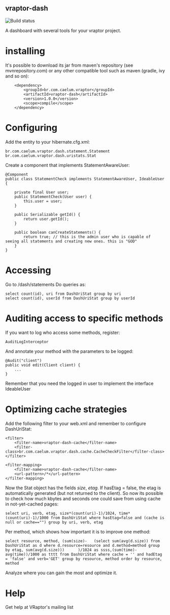 ## vraptor-dash
![Build status](https://secure.travis-ci.org/caelum/vraptor-dash.png)

A dashboard with several tools for your vraptor project.

# installing

It's possible to download its jar from maven's repository (see mvnrepository.com) or any other compatible tool such as maven (gradle, ivy and so on):

		<dependency>
			<groupId>br.com.caelum.vraptor</groupId>
			<artifactId>vraptor-dash</artifactId>
			<version>1.0.0</version>
			<scope>compile</scope>
		</dependency>


# Configuring

Add the entity to your hibernate.cfg.xml:

	br.com.caelum.vraptor.dash.statement.Statement
	br.com.caelum.vraptor.dash.uristats.Stat

Create a component that implements StatementAwareUser:

	@Component
	public class StatementCheck implements StatementAwareUser, IdeableUser {

		private final User user;
		public StatementCheck(User user) {
			this.user = user;
		}

		public Serializable getId() {
			return user.getId();
		}

		public boolean canCreateStatements() {
			return true; // this is the admin user who is capable of seeing all statements and creating new ones. this is "GOD"
		}
	}

# Accessing

Go to /dash/statements
Do queries as:

	select count(id), uri from DashUriStat group by uri
	select count(id), userId from DashUriStat group by userId

# Auditing access to specific methods

If you want to log who access some methods, register:

	AuditLogInterceptor

And annotate your method with the parameters to be logged:

	@Audit("client")
	public void edit(Client client) {
		...
	}

Remember that you need the logged in user to implement the interface IdeableUser

# Optimizing cache strategies

Add the following filter to your web.xml and remember to configure DashUriStat:

	<filter>
		<filter-name>vraptor-dash-cache</filter-name>
		<filter-class>br.com.caelum.vraptor.dash.cache.CacheCheckFilter</filter-class>
	</filter>

	<filter-mapping>
		<filter-name>vraptor-dash-cache</filter-name>
		<url-pattern>/*</url-pattern>
	</filter-mapping>

Now the Stat object has the fields *size*, *etag*.
If hasEtag = false, the etag is automatically generated (but not returned to the client). So now its possible to check how much kbytes and seconds one could save from using cache in not-yet-cached pages:

	select uri, verb, etag, size*(count(uri)-1)/1024, time*(count(uri)-1)/1000 from DashUriStat where hasEtag=false and (cache is null or cache=="") group by uri, verb, etag

Per method, which shows how important it is to improve one method:

	select resource, method, (sum(size)-   (select sum(avg(d.size)) from DashUriStat as d where d.resource=resource and d.method=method group by etag, sum(avg(d.size)))      )/1024 as ssss,(sum(time)-avg(time))/1000 as tttt from DashUriStat where cache = '' and hadEtag = 'false' and verb='GET' group by resource, method order by resource, method

Analyze where you can gain the most and optimize it.

# Help

Get help at VRaptor's mailing list
